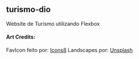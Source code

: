 ## turismo-dio
Website de Turismo utilizando Flexbox

#### Art Credits:
FavIcon feito por: <a href="https://icons8.com/icons" title="icons8">Icons8</a>
Landscapes por: <a href="https://unsplash.com/" title="unsplash">Unsplash</a>
